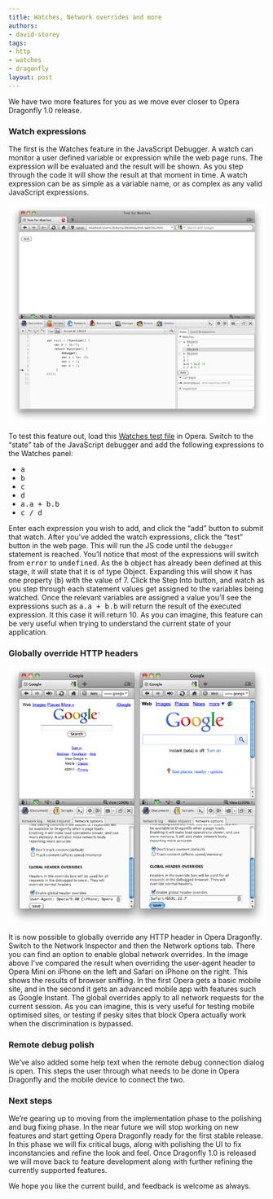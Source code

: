 ```yaml
---
title: Watches, Network overrides and more
authors:
- david-storey
tags:
- http
- watches
- dragonfly
layout: post
---
```

<p>We have two more features for you as we move ever closer to Opera Dragonfly 1.0 release.</p>

<h3>Watch expressions</h3>

<p>The first is the Watches feature in the JavaScript Debugger. A watch can monitor a user defined variable or expression while the web page runs. The expression will be evaluated and the result will be shown. As you step through the code it will show the result at that moment in time. A watch expression can be as simple as a variable name, or as complex as any valid JavaScript expressions.</p>

<img src="/blog/watches-network-overrides-and-more/watches.png" alt="" />

<p>To test this feature out, load this <a href="http://people.opera.com/dstorey/dfl/test-watches.html">Watches test file</a> in Opera. Switch to the <q>state</q> tab of the JavaScript debugger and add the following expressions to the Watches panel:

<ul>
    <li><samp>a</samp></li>
    <li><samp>b</samp></li>
    <li><samp>c</samp></li>
    <li><samp>d</samp></li>
    <li><samp>a.a + b.b</samp></li>
   <li><samp>c / d</samp></li>
</ul>

<p>Enter each expression you wish to add, and click the <q>add</q> button to submit that watch. After you&#39;ve added the watch expressions, click the <q>test</q> button in the web page. This will run the JS code until the <code>debugger</code> statement is reached. You’ll notice that most of the expressions will switch from <samp>error</samp> to <samp>undefined</samp>. As the <samp>b</samp> object has already been defined at this stage, it will state that it is of type Object. Expanding this will show it has one property (<samp>b</samp>) with the value of 7. Click the Step Into button, and watch as you step through each statement values get assigned to the variables being watched. Once the relevant variables are assigned a value you’ll see the expressions such as <samp>a.a + b.b</samp> will return the result of the executed expression.  It this case it will return 10. As you can imagine, this feature can be very useful when trying to understand the current state of your application.</p>

<h3>Globally override HTTP headers</h3>

<img src="/blog/watches-network-overrides-and-more/iphonevsoperami.png" alt="" />

<p>It is now possible to globally override any HTTP header in Opera Dragonfly. Switch to the Network Inspector and then the Network options tab. There you can find an option to enable global network overrides. In the image above I&#39;ve compared the result when overriding the user-agent header to Opera Mini on iPhone on the left and Safari on iPhone on the right. This shows the results of browser sniffing. In the first Opera gets a basic mobile site, and in the second it gets an advanced mobile app with features such as Google Instant. The global overrides apply to all network requests for the current session. As you can imagine, this is very useful for testing mobile optimised sites, or testing if pesky sites that block Opera actually work when the discrimination is bypassed.</p>

<h3>Remote debug polish</h3>

<p>We’ve also added some help text when the remote debug connection dialog is open. This steps the user through what needs to be done in Opera Dragonfly and the mobile device to connect the two.</p>

<h3>Next steps</h3>

<p>We’re gearing up to moving from the implementation phase to the polishing and bug fixing phase. In the near future we will stop working on new features and start getting Opera Dragonfly ready for the first stable release. In this phase we will fix critical bugs, along with polishing the UI to fix inconstancies and refine the look and feel. Once Dragonfly 1.0 is released we will move back to feature development along with further refining the currently supported features.</p>

<p>We hope you like the current build, and feedback is welcome as always.</p>

</p>
